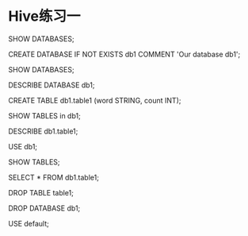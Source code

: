 # Hive练习一

SHOW DATABASES;

CREATE DATABASE IF NOT EXISTS db1 COMMENT 'Our database db1';

SHOW DATABASES;

DESCRIBE DATABASE db1;

CREATE TABLE db1.table1 (word STRING, count INT);

SHOW TABLES in db1;

DESCRIBE db1.table1;

USE db1;

SHOW TABLES;

SELECT * FROM db1.table1;

DROP TABLE table1;

DROP DATABASE db1;

USE default;


